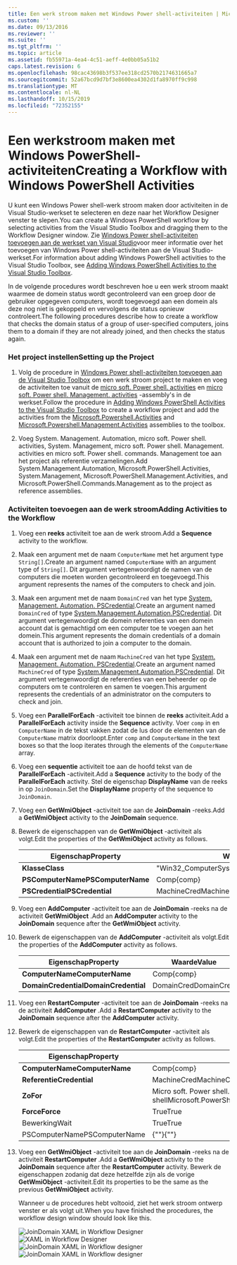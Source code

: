 ```yaml
---
title: Een werk stroom maken met Windows Power shell-activiteiten | Microsoft Docs
ms.custom: ''
ms.date: 09/13/2016
ms.reviewer: ''
ms.suite: ''
ms.tgt_pltfrm: ''
ms.topic: article
ms.assetid: fb55971a-4ea4-4c51-aeff-4e0bb05a51b2
caps.latest.revision: 6
ms.openlocfilehash: 98cac43698b3f537ee318cd2570b2174631665a7
ms.sourcegitcommit: 52a67bcd9d7bf3e8600ea4302d1fa8970ff9c998
ms.translationtype: MT
ms.contentlocale: nl-NL
ms.lasthandoff: 10/15/2019
ms.locfileid: "72352155"
---
```

# <a name="creating-a-workflow-with-windows-powershell-activities"></a><span data-ttu-id="ed0e0-102">Een werkstroom maken met Windows PowerShell-activiteiten</span><span class="sxs-lookup"><span data-stu-id="ed0e0-102">Creating a Workflow with Windows PowerShell Activities</span></span>

<span data-ttu-id="ed0e0-103">U kunt een Windows Power shell-werk stroom maken door activiteiten in de Visual Studio-werkset te selecteren en deze naar het Workflow Designer venster te slepen.</span><span class="sxs-lookup"><span data-stu-id="ed0e0-103">You can create a Windows PowerShell workflow by selecting activities from the Visual Studio Toolbox and dragging them to the Workflow Designer window.</span></span> <span data-ttu-id="ed0e0-104">Zie [Windows Power shell-activiteiten toevoegen aan de werkset van Visual Studio](./adding-windows-powershell-activities-to-the-visual-studio-toolbox.md)voor meer informatie over het toevoegen van Windows Power shell-activiteiten aan de Visual Studio-werkset.</span><span class="sxs-lookup"><span data-stu-id="ed0e0-104">For information about adding Windows PowerShell activities to the Visual Studio Toolbox, see [Adding Windows PowerShell Activities to the Visual Studio Toolbox](./adding-windows-powershell-activities-to-the-visual-studio-toolbox.md).</span></span>

<span data-ttu-id="ed0e0-105">In de volgende procedures wordt beschreven hoe u een werk stroom maakt waarmee de domein status wordt gecontroleerd van een groep door de gebruiker opgegeven computers, wordt toegevoegd aan een domein als deze nog niet is gekoppeld en vervolgens de status opnieuw controleert.</span><span class="sxs-lookup"><span data-stu-id="ed0e0-105">The following procedures describe how to create a workflow that checks the domain status of a group of user-specified computers, joins them to a domain if they are not already joined, and then checks the status again.</span></span>

### <a name="setting-up-the-project"></a><span data-ttu-id="ed0e0-106">Het project instellen</span><span class="sxs-lookup"><span data-stu-id="ed0e0-106">Setting up the Project</span></span>

1. <span data-ttu-id="ed0e0-107">Volg de procedure in [Windows Power shell-activiteiten toevoegen aan de Visual Studio Toolbox](./adding-windows-powershell-activities-to-the-visual-studio-toolbox.md) om een werk stroom project te maken en voeg de activiteiten toe vanuit de [micro soft. Power shell. activities](/dotnet/api/Microsoft.PowerShell.Activities) en [micro soft. Power shell. Management. activities](/dotnet/api/Microsoft.PowerShell.Management.Activities) -assembly's in de werkset.</span><span class="sxs-lookup"><span data-stu-id="ed0e0-107">Follow the procedure in [Adding Windows PowerShell Activities to the Visual Studio Toolbox](./adding-windows-powershell-activities-to-the-visual-studio-toolbox.md) to create a workflow project and add the activities from the [Microsoft.Powershell.Activities](/dotnet/api/Microsoft.PowerShell.Activities) and [Microsoft.Powershell.Management.Activities](/dotnet/api/Microsoft.PowerShell.Management.Activities) assemblies to the toolbox.</span></span>

2. <span data-ttu-id="ed0e0-108">Voeg System. Management. Automation, micro soft. Power shell. activities, System. Management, micro soft. Power shell. Management. activities en micro soft. Power shell. commands. Management toe aan het project als referentie verzamelingen.</span><span class="sxs-lookup"><span data-stu-id="ed0e0-108">Add System.Management.Automation, Microsoft.PowerShell.Activities, System.Management, Microsoft.PowerShell.Management.Activities, and Microsoft.PowerShell.Commands.Management as to the project as reference assemblies.</span></span>

### <a name="adding-activities-to-the-workflow"></a><span data-ttu-id="ed0e0-109">Activiteiten toevoegen aan de werk stroom</span><span class="sxs-lookup"><span data-stu-id="ed0e0-109">Adding Activities to the Workflow</span></span>

1. <span data-ttu-id="ed0e0-110">Voeg een **reeks** activiteit toe aan de werk stroom.</span><span class="sxs-lookup"><span data-stu-id="ed0e0-110">Add a **Sequence** activity to the workflow.</span></span>

2. <span data-ttu-id="ed0e0-111">Maak een argument met de naam `ComputerName` met het argument type `String[]`.</span><span class="sxs-lookup"><span data-stu-id="ed0e0-111">Create an argument named `ComputerName` with an argument type of `String[]`.</span></span> <span data-ttu-id="ed0e0-112">Dit argument vertegenwoordigt de namen van de computers die moeten worden gecontroleerd en toegevoegd.</span><span class="sxs-lookup"><span data-stu-id="ed0e0-112">This argument represents the names of the computers to check and join.</span></span>

3. <span data-ttu-id="ed0e0-113">Maak een argument met de naam `DomainCred` van het type [System. Management. Automation. PSCredential](/dotnet/api/System.Management.Automation.PSCredential).</span><span class="sxs-lookup"><span data-stu-id="ed0e0-113">Create an argument named `DomainCred` of type [System.Management.Automation.PSCredential](/dotnet/api/System.Management.Automation.PSCredential).</span></span> <span data-ttu-id="ed0e0-114">Dit argument vertegenwoordigt de domein referenties van een domein account dat is gemachtigd om een computer toe te voegen aan het domein.</span><span class="sxs-lookup"><span data-stu-id="ed0e0-114">This argument represents the domain credentials of a domain account that is authorized to join a computer to the domain.</span></span>

4. <span data-ttu-id="ed0e0-115">Maak een argument met de naam `MachineCred` van het type [System. Management. Automation. PSCredential](/dotnet/api/System.Management.Automation.PSCredential).</span><span class="sxs-lookup"><span data-stu-id="ed0e0-115">Create an argument named `MachineCred` of type [System.Management.Automation.PSCredential](/dotnet/api/System.Management.Automation.PSCredential).</span></span> <span data-ttu-id="ed0e0-116">Dit argument vertegenwoordigt de referenties van een beheerder op de computers om te controleren en samen te voegen.</span><span class="sxs-lookup"><span data-stu-id="ed0e0-116">This argument represents the credentials of an administrator on the computers to check and join.</span></span>

5. <span data-ttu-id="ed0e0-117">Voeg een **ParallelForEach** -activiteit toe binnen de **reeks** activiteit.</span><span class="sxs-lookup"><span data-stu-id="ed0e0-117">Add a **ParallelForEach** activity inside the **Sequence** activity.</span></span> <span data-ttu-id="ed0e0-118">Voer `comp` in en `ComputerName` in de tekst vakken zodat de lus door de elementen van de `ComputerName` matrix doorloopt.</span><span class="sxs-lookup"><span data-stu-id="ed0e0-118">Enter `comp` and `ComputerName` in the text boxes so that the loop iterates through the elements of the `ComputerName` array.</span></span>

6. <span data-ttu-id="ed0e0-119">Voeg een **sequentie** activiteit toe aan de hoofd tekst van de **ParallelForEach** -activiteit.</span><span class="sxs-lookup"><span data-stu-id="ed0e0-119">Add a **Sequence** activity to the body of the **ParallelForEach** activity.</span></span> <span data-ttu-id="ed0e0-120">Stel de eigenschap **DisplayName** van de reeks in op `JoinDomain`.</span><span class="sxs-lookup"><span data-stu-id="ed0e0-120">Set the **DisplayName** property of the sequence to `JoinDomain`.</span></span>

7. <span data-ttu-id="ed0e0-121">Voeg een **GetWmiObject** -activiteit toe aan de **JoinDomain** -reeks.</span><span class="sxs-lookup"><span data-stu-id="ed0e0-121">Add a **GetWmiObject** activity to the **JoinDomain** sequence.</span></span>

8. <span data-ttu-id="ed0e0-122">Bewerk de eigenschappen van de **GetWmiObject** -activiteit als volgt.</span><span class="sxs-lookup"><span data-stu-id="ed0e0-122">Edit the properties of the **GetWmiObject** activity as follows.</span></span>

   |<span data-ttu-id="ed0e0-123">Eigenschap</span><span class="sxs-lookup"><span data-stu-id="ed0e0-123">Property</span></span>|<span data-ttu-id="ed0e0-124">Waarde</span><span class="sxs-lookup"><span data-stu-id="ed0e0-124">Value</span></span>|
   |--------------|-----------|
   |<span data-ttu-id="ed0e0-125">**Klasse**</span><span class="sxs-lookup"><span data-stu-id="ed0e0-125">**Class**</span></span>|<span data-ttu-id="ed0e0-126">"Win32_ComputerSystem"</span><span class="sxs-lookup"><span data-stu-id="ed0e0-126">"Win32_ComputerSystem"</span></span>|
   |<span data-ttu-id="ed0e0-127">**PSComputerName**</span><span class="sxs-lookup"><span data-stu-id="ed0e0-127">**PSComputerName**</span></span>|<span data-ttu-id="ed0e0-128">Comp</span><span class="sxs-lookup"><span data-stu-id="ed0e0-128">{comp}</span></span>|
   |<span data-ttu-id="ed0e0-129">**PSCredential**</span><span class="sxs-lookup"><span data-stu-id="ed0e0-129">**PSCredential**</span></span>|<span data-ttu-id="ed0e0-130">MachineCred</span><span class="sxs-lookup"><span data-stu-id="ed0e0-130">MachineCred</span></span>|

9. <span data-ttu-id="ed0e0-131">Voeg een **AddComputer** -activiteit toe aan de **JoinDomain** -reeks na de activiteit **GetWmiObject** .</span><span class="sxs-lookup"><span data-stu-id="ed0e0-131">Add an **AddComputer** activity to the **JoinDomain** sequence after the **GetWmiObject** activity.</span></span>

10. <span data-ttu-id="ed0e0-132">Bewerk de eigenschappen van de **AddComputer** -activiteit als volgt.</span><span class="sxs-lookup"><span data-stu-id="ed0e0-132">Edit the properties of the **AddComputer** activity as follows.</span></span>

    |<span data-ttu-id="ed0e0-133">Eigenschap</span><span class="sxs-lookup"><span data-stu-id="ed0e0-133">Property</span></span>|<span data-ttu-id="ed0e0-134">Waarde</span><span class="sxs-lookup"><span data-stu-id="ed0e0-134">Value</span></span>|
    |--------------|-----------|
    |<span data-ttu-id="ed0e0-135">**ComputerName**</span><span class="sxs-lookup"><span data-stu-id="ed0e0-135">**ComputerName**</span></span>|<span data-ttu-id="ed0e0-136">Comp</span><span class="sxs-lookup"><span data-stu-id="ed0e0-136">{comp}</span></span>|
    |<span data-ttu-id="ed0e0-137">**DomainCredential**</span><span class="sxs-lookup"><span data-stu-id="ed0e0-137">**DomainCredential**</span></span>|<span data-ttu-id="ed0e0-138">DomainCred</span><span class="sxs-lookup"><span data-stu-id="ed0e0-138">DomainCred</span></span>|

11. <span data-ttu-id="ed0e0-139">Voeg een **RestartComputer** -activiteit toe aan de **JoinDomain** -reeks na de activiteit **AddComputer** .</span><span class="sxs-lookup"><span data-stu-id="ed0e0-139">Add a **RestartComputer** activity to the **JoinDomain** sequence after the **AddComputer** activity.</span></span>

12. <span data-ttu-id="ed0e0-140">Bewerk de eigenschappen van de **RestartComputer** -activiteit als volgt.</span><span class="sxs-lookup"><span data-stu-id="ed0e0-140">Edit the properties of the **RestartComputer** activity as follows.</span></span>

    |<span data-ttu-id="ed0e0-141">Eigenschap</span><span class="sxs-lookup"><span data-stu-id="ed0e0-141">Property</span></span>|<span data-ttu-id="ed0e0-142">Waarde</span><span class="sxs-lookup"><span data-stu-id="ed0e0-142">Value</span></span>|
    |--------------|-----------|
    |<span data-ttu-id="ed0e0-143">**ComputerName**</span><span class="sxs-lookup"><span data-stu-id="ed0e0-143">**ComputerName**</span></span>|<span data-ttu-id="ed0e0-144">Comp</span><span class="sxs-lookup"><span data-stu-id="ed0e0-144">{comp}</span></span>|
    |<span data-ttu-id="ed0e0-145">**Referentie**</span><span class="sxs-lookup"><span data-stu-id="ed0e0-145">**Credential**</span></span>|<span data-ttu-id="ed0e0-146">MachineCred</span><span class="sxs-lookup"><span data-stu-id="ed0e0-146">MachineCred</span></span>|
    |<span data-ttu-id="ed0e0-147">**Zo**</span><span class="sxs-lookup"><span data-stu-id="ed0e0-147">**For**</span></span>|<span data-ttu-id="ed0e0-148">Micro soft. Power shell. commands. WaitForServiceTypes. Power shell</span><span class="sxs-lookup"><span data-stu-id="ed0e0-148">Microsoft.PowerShell.Commands.WaitForServiceTypes.PowerShell</span></span>|
    |<span data-ttu-id="ed0e0-149">**Force**</span><span class="sxs-lookup"><span data-stu-id="ed0e0-149">**Force**</span></span>|<span data-ttu-id="ed0e0-150">True</span><span class="sxs-lookup"><span data-stu-id="ed0e0-150">True</span></span>|
    |<span data-ttu-id="ed0e0-151">Bewerking</span><span class="sxs-lookup"><span data-stu-id="ed0e0-151">Wait</span></span>|<span data-ttu-id="ed0e0-152">True</span><span class="sxs-lookup"><span data-stu-id="ed0e0-152">True</span></span>|
    |<span data-ttu-id="ed0e0-153">PSComputerName</span><span class="sxs-lookup"><span data-stu-id="ed0e0-153">PSComputerName</span></span>|<span data-ttu-id="ed0e0-154">{""}</span><span class="sxs-lookup"><span data-stu-id="ed0e0-154">{""}</span></span>|

13. <span data-ttu-id="ed0e0-155">Voeg een **GetWmiObject** -activiteit toe aan de **JoinDomain** -reeks na de activiteit **RestartComputer** .</span><span class="sxs-lookup"><span data-stu-id="ed0e0-155">Add a **GetWmiObject** activity to the **JoinDomain** sequence after the **RestartComputer** activity.</span></span> <span data-ttu-id="ed0e0-156">Bewerk de eigenschappen zodanig dat deze hetzelfde zijn als de vorige **GetWmiObject** -activiteit.</span><span class="sxs-lookup"><span data-stu-id="ed0e0-156">Edit its properties to be the same as the previous **GetWmiObject** activity.</span></span>

    <span data-ttu-id="ed0e0-157">Wanneer u de procedures hebt voltooid, ziet het werk stroom ontwerp venster er als volgt uit.</span><span class="sxs-lookup"><span data-stu-id="ed0e0-157">When you have finished the procedures, the workflow design window should look like this.</span></span>

    <span data-ttu-id="ed0e0-158">![JoinDomain XAML in Workflow Designer](../media/joindomainworkflow.png)
    ![XAML in Workflow Designer](../media/joindomainworkflow.png "JoinDomainWorkflow")</span><span class="sxs-lookup"><span data-stu-id="ed0e0-158">![JoinDomain XAML in Workflow designer](../media/joindomainworkflow.png)
![JoinDomain XAML in Workflow designer](../media/joindomainworkflow.png "JoinDomainWorkflow")</span></span>